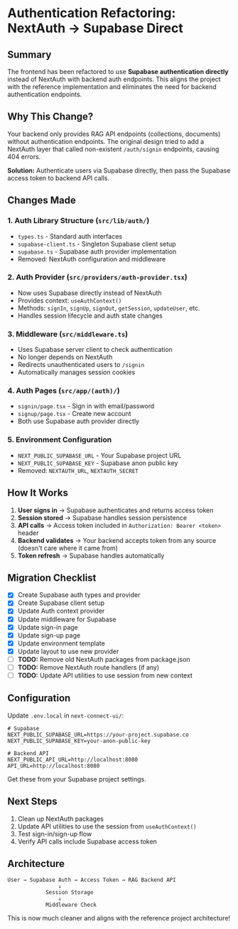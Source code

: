 # Authentication Refactoring: NextAuth → Supabase Direct

## Summary

The frontend has been refactored to use **Supabase authentication directly** instead of NextAuth with backend auth endpoints. This aligns the project with the reference implementation and eliminates the need for backend authentication endpoints.

## Why This Change?

Your backend only provides RAG API endpoints (collections, documents) without authentication endpoints. The original design tried to add a NextAuth layer that called non-existent `/auth/signin` endpoints, causing 404 errors.

**Solution:** Authenticate users via Supabase directly, then pass the Supabase access token to backend API calls.

## Changes Made

### 1. **Auth Library Structure** (`src/lib/auth/`)
- `types.ts` - Standard auth interfaces
- `supabase-client.ts` - Singleton Supabase client setup
- `supabase.ts` - Supabase auth provider implementation
- Removed: NextAuth configuration and middleware

### 2. **Auth Provider** (`src/providers/auth-provider.tsx`)
- Now uses Supabase directly instead of NextAuth
- Provides context: `useAuthContext()`
- Methods: `signIn`, `signUp`, `signOut`, `getSession`, `updateUser`, etc.
- Handles session lifecycle and auth state changes

### 3. **Middleware** (`src/middleware.ts`)
- Uses Supabase server client to check authentication
- No longer depends on NextAuth
- Redirects unauthenticated users to `/signin`
- Automatically manages session cookies

### 4. **Auth Pages** (`src/app/(auth)/`)
- `signin/page.tsx` - Sign in with email/password
- `signup/page.tsx` - Create new account
- Both use Supabase auth provider directly

### 5. **Environment Configuration**
- `NEXT_PUBLIC_SUPABASE_URL` - Your Supabase project URL
- `NEXT_PUBLIC_SUPABASE_KEY` - Supabase anon public key
- Removed: `NEXTAUTH_URL`, `NEXTAUTH_SECRET`

## How It Works

1. **User signs in** → Supabase authenticates and returns access token
2. **Session stored** → Supabase handles session persistence
3. **API calls** → Access token included in `Authorization: Bearer <token>` header
4. **Backend validates** → Your backend accepts token from any source (doesn't care where it came from)
5. **Token refresh** → Supabase handles automatically

## Migration Checklist

- [x] Create Supabase auth types and provider
- [x] Create Supabase client setup
- [x] Update Auth context provider
- [x] Update middleware for Supabase
- [x] Update sign-in page
- [x] Update sign-up page
- [x] Update environment template
- [x] Update layout to use new provider
- [ ] **TODO:** Remove old NextAuth packages from package.json
- [ ] **TODO:** Remove NextAuth route handlers (if any)
- [ ] **TODO:** Update API utilities to use session from new context

## Configuration

Update `.env.local` in `next-connect-ui/`:

```env
# Supabase
NEXT_PUBLIC_SUPABASE_URL=https://your-project.supabase.co
NEXT_PUBLIC_SUPABASE_KEY=your-anon-public-key

# Backend API
NEXT_PUBLIC_API_URL=http://localhost:8080
API_URL=http://localhost:8080
```

Get these from your Supabase project settings.

## Next Steps

1. Clean up NextAuth packages
2. Update API utilities to use the session from `useAuthContext()`
3. Test sign-in/sign-up flow
4. Verify API calls include Supabase access token

## Architecture

```
User → Supabase Auth → Access Token → RAG Backend API
                ↓
            Session Storage
                ↓
            Middleware Check
```

This is now much cleaner and aligns with the reference project architecture!
